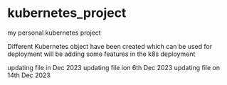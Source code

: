 # kubernetes_project
my personal kubernetes project

Different Kubernetes object have been created which can be used for deployment 
will be adding some features in the k8s deployment

updating file in Dec 2023
updating file ion 6th Dec 2023
updating file on 14th Dec 2023
